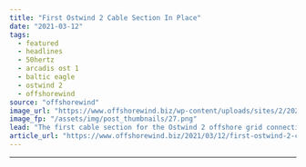 ```yaml
---
title: "First Ostwind 2 Cable Section In Place"
date: "2021-03-12"
tags: 
  - featured
  - headlines
  - 50hertz
  - arcadis ost 1
  - baltic eagle
  - ostwind 2
  - offshorewind
source: "offshorewind"
image_url: "https://www.offshorewind.biz/wp-content/uploads/sites/2/2021/03/First-Ostwind-2-Cable-Section-In-Place.png"
image_fp: "/assets/img/post_thumbnails/27.png"
lead: "The first cable section for the Ostwind 2 offshore grid connection was installed in"
article_url: "https://www.offshorewind.biz/2021/03/12/first-ostwind-2-cable-section-in-place/"
---
```


---
